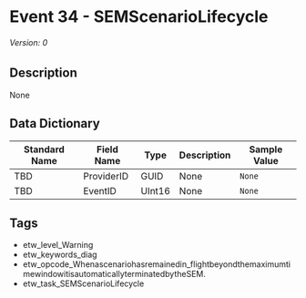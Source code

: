 # Event 34 - SEMScenarioLifecycle
###### Version: 0

## Description
None

## Data Dictionary
|Standard Name|Field Name|Type|Description|Sample Value|
|---|---|---|---|---|
|TBD|ProviderID|GUID|None|`None`|
|TBD|EventID|UInt16|None|`None`|

## Tags
* etw_level_Warning
* etw_keywords_diag
* etw_opcode_Whenascenariohasremainedin_flightbeyondthemaximumtimewindowitisautomaticallyterminatedbytheSEM.
* etw_task_SEMScenarioLifecycle